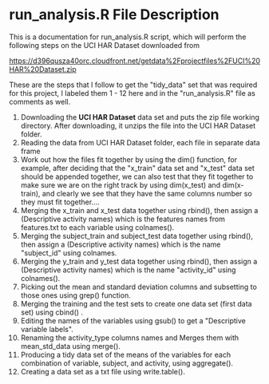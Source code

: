 # run_analysis.R File Description

This is a documentation for run_analysis.R script, which will perform the following steps on the UCI HAR Dataset downloaded from 

https://d396qusza40orc.cloudfront.net/getdata%2Fprojectfiles%2FUCI%20HAR%20Dataset.zip

These are the steps that I follow to get the "tidy_data" set that was required for this project, I labeled them 1 - 12 here and in the "run_analysis.R" file as comments as well.

1. Downloading the **UCI HAR Dataset** data set and puts the zip file working directory. After downloading, it unzips the file into the UCI HAR Dataset folder.
2. Reading the data from UCI HAR Dataset folder, each file in separate data frame
3. Work out how the files fit together by using the dim() function, for example, after deciding that the "x_train" data set and "x_test" data set should be appended together, we can also test that they fit together to make sure we are on the right track by using dim(x_test) and dim(x-train), and clearly we see that they have the same columns number so they must fit together….
4. Merging the x_train and x_test data together using rbind(), then assign a (Descriptive activity names) which is the features names from features.txt to each variable using colnames(). 
5. Merging the subject_train and subject_test data together using rbind(), then assign a (Descriptive activity names) which is the name "subject_id" using colnames.
6. Merging the y_train and y_test data together using rbind(), then assign a (Descriptive activity names) which is the name "activity_id" using colnames().
7. Picking out the mean and standard deviation columns and subsetting to those ones using grep() function.
8. Merging the training and the test sets to create one data set (first data set) using cbind() .
9. Editing the names of the variables using gsub() to get a "Descriptive variable labels".
10. Renaming the activity_type columns names and Merges them with mean_std_data using merge().
11. Producing a tidy data set of the means of the variables for each combination of variable, subject, and activity, using aggregate().
12. Creating a data set as a txt file using write.table().
